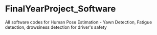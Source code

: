 # FinalYearProject_Software
All software codes for Human Pose Estimation - Yawn Detection, Fatigue detection, drowsiness detection for driver's safety  
